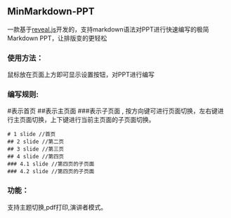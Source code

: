 ## MinMarkdown-PPT
一款基于[reveal.js](https://github.com/hakimel/reveal.js)开发的，支持markdown语法对PPT进行快速编写的极简 Markdown PPT，让排版变的更轻松
### 使用方法：
鼠标放在页面上方即可显示设置按钮，对PPT进行编写
### 编写规则:
#表示首页 ##表示主页面 ###表示子页面 , 按方向键可进行页面切换，左右键进行主页面切换，上下键进行当前主页面的子页面切换。
```
# 1 slide //首页
## 2 slide //第二页
## 3 slide //第三页
## 4 slide //第四页
### 4.1 slide //第四页的子页面
### 4.2 slide //第四页的子页面
```
### 功能：
支持主题切换,pdf打印,演讲者模式。
